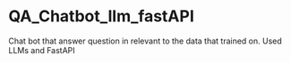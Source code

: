 # QA_Chatbot_llm_fastAPI
Chat bot that answer question in relevant to the data that trained on. Used LLMs and FastAPI
